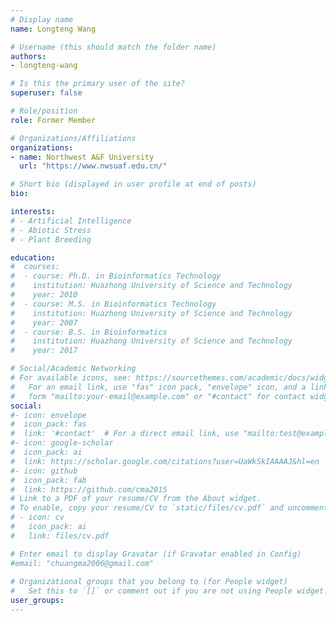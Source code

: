 ```yaml
---
# Display name
name: Longteng Wang

# Username (this should match the folder name)
authors:
- longteng-wang

# Is this the primary user of the site?
superuser: false

# Role/position
role: Former Member

# Organizations/Affiliations
organizations:
- name: Northwest A&F University
  url: "https://www.nwsuaf.edu.cn/"

# Short bio (displayed in user profile at end of posts)
bio:

interests:
# - Artificial Intelligence
# - Abiotic Stress
# - Plant Breeding

education:
#  courses:
#  - course: Ph.D. in Bioinformatics Technology
#    institution: Huazhong University of Science and Technology
#    year: 2010
#  - course: M.S. in Bioinformatics Technology
#    institution: Huazhong University of Science and Technology
#    year: 2007
#  - course: B.S. in Bioinformatics
#    institution: Huazhong University of Science and Technology
#    year: 2017

# Social/Academic Networking
# For available icons, see: https://sourcethemes.com/academic/docs/widgets/#icons
#   For an email link, use "fas" icon pack, "envelope" icon, and a link in the
#   form "mailto:your-email@example.com" or "#contact" for contact widget.
social:
#- icon: envelope
#  icon_pack: fas
#  link: '#contact'  # For a direct email link, use "mailto:test@example.org".
#- icon: google-scholar
#  icon_pack: ai
#  link: https://scholar.google.com/citations?user=UaWkSkIAAAAJ&hl=en
#- icon: github
#  icon_pack: fab
#  link: https://github.com/cma2015
# Link to a PDF of your resume/CV from the About widget.
# To enable, copy your resume/CV to `static/files/cv.pdf` and uncomment the lines below.  
# - icon: cv
#   icon_pack: ai
#   link: files/cv.pdf

# Enter email to display Gravatar (if Gravatar enabled in Config)
#email: "chuangma2006@gmail.com"
  
# Organizational groups that you belong to (for People widget)
#   Set this to `[]` or comment out if you are not using People widget.  
user_groups:
---
```


